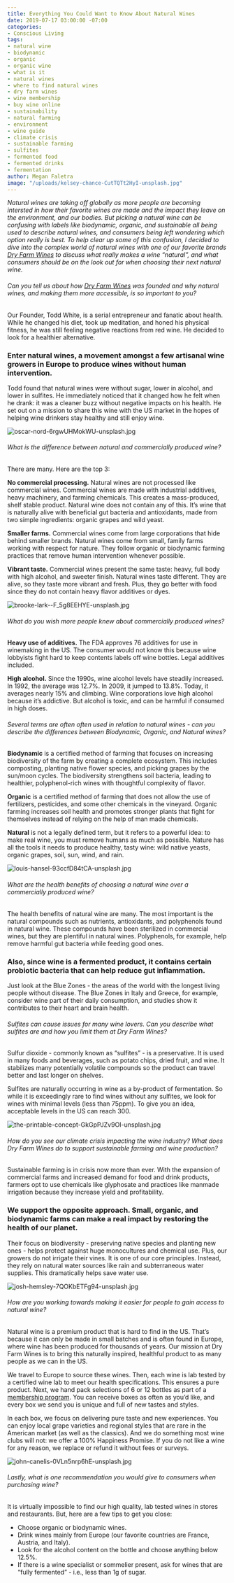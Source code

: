 ```yaml
---
title: Everything You Could Want to Know About Natural Wines
date: 2019-07-17 03:00:00 -07:00
categories:
- Conscious Living
tags:
- natural wine
- biodynamic
- organic
- organic wine
- what is it
- natural wines
- where to find natural wines
- dry farm wines
- wine membership
- buy wine online
- sustainability
- natural farming
- environment
- wine guide
- climate crisis
- sustainable farming
- sulfites
- fermented food
- fermented drinks
- fermentation
author: Megan Faletra
image: "/uploads/kelsey-chance-CutTQTt2HyI-unsplash.jpg"
---
```


_Natural wines are taking off globally as more people are becoming intersted in how their favorite wines are made and the impact they leave on the environment, and our bodies. But picking a natural wine can be confusing with labels like biodynamic, organic, and sustainable all being used to describe natural wines, and consumers being left wondering which option really is best. To help clear up some of this confusion, I decided to dive into the complex world of natural wines with one of our favorite brands [Dry Farm Wines](https://www.dryfarmwines.com/) to discuss what really makes a wine “natural”, and what consumers should be on the look out for when choosing their next natural wine._

###### Can you tell us about how [Dry Farm Wines](https://www.dryfarmwines.com/) was founded and why natural wines, and making them more accessible, is so important to you?

Our Founder, Todd White, is a serial entrepreneur and fanatic about health. While he changed his diet, took up meditation, and honed his physical fitness, he was still feeling negative reactions from red wine. He decided to look for a healthier alternative. 

### Enter natural wines, a movement amongst a few artisanal wine growers in Europe to produce wines without human intervention. 

Todd found that natural wines were without sugar, lower in alcohol, and lower in sulfites. He immediately noticed that it changed how he felt when he drank: it was a cleaner buzz without negative impacts on his health. He set out on a mission to share this wine with the US market in the hopes of helping wine drinkers stay healthy and still enjoy wine. 

![oscar-nord-6rgwUHMokWU-unsplash.jpg](/uploads/oscar-nord-6rgwUHMokWU-unsplash.jpg)

###### What is the difference between natural and commercially produced wine?

There are many. Here are the top 3:
  
**No commercial processing.** Natural wines are not processed like commercial wines. Commercial wines are made with industrial additives, heavy machinery, and farming chemicals. This creates a mass-produced, shelf stable product. Natural wine does not contain any of this. It’s wine that is naturally alive with beneficial gut bacteria and antioxidants, made from two simple ingredients: organic grapes and wild yeast. 

**Smaller farms.** Commercial wines come from large corporations that hide behind smaller brands. Natural wines come from small, family farms working with respect for nature. They follow organic or biodynamic farming practices that remove human intervention whenever possible.

**Vibrant taste.** Commercial wines present the same taste: heavy, full body with high alcohol, and sweeter finish. Natural wines taste different. They are alive, so they taste more vibrant and fresh. Plus, they go better with food since they do not contain heavy flavor additives or dyes.    

![brooke-lark--F_5g8EEHYE-unsplash.jpg](/uploads/brooke-lark--F_5g8EEHYE-unsplash.jpg)

###### What do you wish more people knew about commercially produced wines?

**Heavy use of additives.** The FDA approves 76 additives for use in winemaking in the US. The consumer would not know this because wine lobbyists fight hard to keep contents labels off wine bottles. Legal additives included. 

**High alcohol.** Since the 1990s, wine alcohol levels have steadily increased. In 1992, the average was 12.7%. In 2009, it jumped to 13.8%. Today, it averages nearly 15% and climbing. Wine corporations love high alcohol because it’s addictive. But alcohol is toxic, and can be harmful if consumed in high doses.

###### Several terms are often often used in relation to natural wines - can you describe the differences between Biodynamic, Organic, and Natural wines?

**Biodynamic** is a certified method of farming that focuses on increasing biodiversity of the farm by creating a complete ecosystem. This includes composting, planting native flower species, and picking grapes by the sun/moon cycles. The biodiversity strengthens soil bacteria, leading to healthier, polyphenol-rich wines with thoughtful complexity of flavor.

**Organic** is a certified method of farming that does not allow the use of fertilizers, pesticides, and some other chemicals in the vineyard. Organic farming increases soil health and promotes stronger plants that fight for themselves instead of relying on the help of man made chemicals.

**Natural** is not a legally defined term, but it refers to a powerful idea: to make real wine, you must remove humans as much as possible. Nature has all the tools it needs to produce healthy, tasty wine: wild native yeasts, organic grapes, soil, sun, wind, and rain.    

![louis-hansel-93ccfD84tCA-unsplash.jpg](/uploads/louis-hansel-93ccfD84tCA-unsplash.jpg)

###### What are the health benefits of choosing a natural wine over a commercially produced wine?

The health benefits of natural wine are many. The most important is the natural compounds such as nutrients, antioxidants, and polyphenols found in natural wine. These compounds have been sterilized in commercial wines, but they are plentiful in natural wines. Polyphenols, for example, help remove harmful gut bacteria while feeding good ones. 

### Also, since wine is a fermented product, it contains certain probiotic bacteria that can help reduce gut inflammation. 

Just look at the Blue Zones - the areas of the world with the longest living people without disease. The Blue Zones in Italy and Greece, for example, consider wine part of their daily consumption, and studies show it contributes to their heart and brain health.  

###### Sulfites can cause issues for many wine lovers. Can you describe what sulfites are and how you limit them at Dry Farm Wines?

Sulfur dioxide - commonly known as “sulfites” - is a preservative. It is used in many foods and beverages, such as potato chips, dried fruit, and wine. It stabilizes many potentially volatile compounds so the product can travel better and last longer on shelves. 

Sulfites are naturally occurring in wine as a by-product of fermentation. So while it is exceedingly rare to find wines without any sulfites, we look for wines with minimal levels (less than 75ppm). To give you an idea, acceptable levels in the US can reach 300. 

![the-printable-concept-GkGpPJZv9OI-unsplash.jpg](/uploads/the-printable-concept-GkGpPJZv9OI-unsplash.jpg)

###### How do you see our climate crisis impacting the wine industry? What does Dry Farm Wines do to support sustainable farming and wine production?

Sustainable farming is in crisis now more than ever. With the expansion of commercial farms and increased demand for food and drink products, farmers opt to use chemicals like glyphosate and practices like manmade irrigation because they increase yield and profitability.   

### We support the opposite approach. Small, organic, and biodynamic farms can make a real impact by restoring the health of our planet. 

Their focus on biodiversity - preserving native species and planting new ones - helps protect against huge monocultures and chemical use. Plus, our growers do not irrigate their vines. It is one of our core principles. Instead, they rely on natural water sources like rain and subterraneous water supplies. This dramatically helps save water use. 

![josh-hemsley-7QOKbETFg94-unsplash.jpg](/uploads/josh-hemsley-7QOKbETFg94-unsplash.jpg)

###### How are you working towards making it easier for people to gain access to natural wine? 

Natural wine is a premium product that is hard to find in the US. That’s because it can only be made in small batches and is often found in Europe, where wine has been produced for thousands of years. Our mission at Dry Farm Wines is to bring this naturally inspired, healthful product to as many people as we can in the US. 

We travel to Europe to source these wines. Then, each wine is lab tested by a certified wine lab to meet our health specifications. This ensures a pure product. Next, we hand pack selections of 6 or 12 bottles as part of a [membership program](https://www.dryfarmwines.com/products/wine-membership). You can receive boxes as often as you’d like, and every box we send you is unique and full of new tastes and styles.

In each box, we focus on delivering pure taste and new experiences. You can enjoy local grape varieties and regional styles that are rare in the American market (as well as the classics). And we do something most wine clubs will not: we offer a 100% Happiness Promise. If you do not like a wine for any reason, we replace or refund it without fees or surveys.   

![john-canelis-0VLn5nrp6hE-unsplash.jpg](/uploads/john-canelis-0VLn5nrp6hE-unsplash.jpg)

###### Lastly, what is one recommendation you would give to consumers when purchasing wine?

It is virtually impossible to find our high quality, lab tested wines in stores and restaurants. But, here are a few tips to get you close:

- Choose organic or biodynamic wines.
- Drink wines mainly from Europe (our favorite countries are France, Austria, and Italy). 
- Look for the alcohol content on the bottle and choose anything below 12.5%.
- If there is a wine specialist or sommelier present, ask for wines that are “fully fermented” - i.e., less than 1g of sugar. 